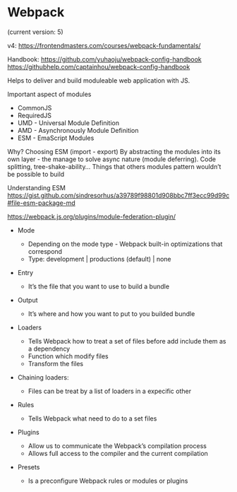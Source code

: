 # Webpack
(current version: 5)

v4: https://frontendmasters.com/courses/webpack-fundamentals/

Handbook:
 https://github.com/yuhaoju/webpack-config-handbook 
https://githubhelp.com/captainhou/webpack-config-handbook 

Helps to deliver and build moduleable web application with JS.

Important aspect of modules
* CommonJS
* RequiredJS 
* UMD  - Universal Module Definition 
* AMD  - Asynchronously Module Definition
* ESM - EmaScript Modules 

Why?
Choosing ESM (import - export)
By abstracting the modules into its own layer - the manage to solve async nature (module deferring). Code splitting, tree-shake-ability…
Things that others modules pattern wouldn’t be possible to build 

Understanding ESM 
https://gist.github.com/sindresorhus/a39789f98801d908bbc7ff3ecc99d99c#file-esm-package-md


https://webpack.js.org/plugins/module-federation-plugin/

* Mode
    * Depending on the mode type - Webpack built-in optimizations that correspond
    * Type: development | productions (default) | none 
* Entry
    * It’s the file that you want to use to build a bundle
* Output 
    * It’s where and how you want to put to you builded bundle
* Loaders
    * Tells Webpack how to treat a set of files before add include them as a dependency
    * Function which modify files 
    * Transform the files
* Chaining loaders:
    * Files can be treat by a list of loaders in a expecific other 
* Rules
    * Tells Webpack what need to do  to a set files 
* Plugins
    * Allow us to communicate the Webpack’s compilation process 
    * Allows full access to the compiler and the current compilation 



* Presets
    * Is a preconfigure Webpack rules or modules or plugins 